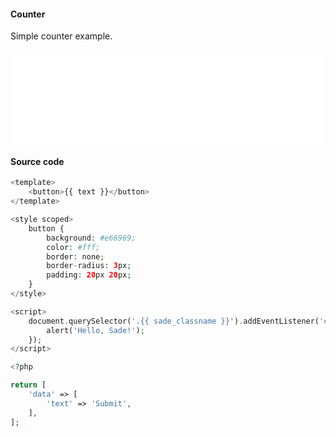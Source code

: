 #### Counter

Simple counter example.

<iframe src="/examples/html/button.html" frameBorder="0" width="100%"></iframe>

#### Source code

```php
<template>
    <button>{{ text }}</button>
</template>

<style scoped>
    button {
        background: #e66969;
        color: #fff;
        border: none;
        border-radius: 3px;
        padding: 20px 20px;
    }
</style>

<script>
    document.querySelector('.{{ sade_classname }}').addEventListener('click', function () {
        alert('Hello, Sade!');
    });
</script>

<?php

return [
    'data' => [
        'text' => 'Submit',
    ],
];
```